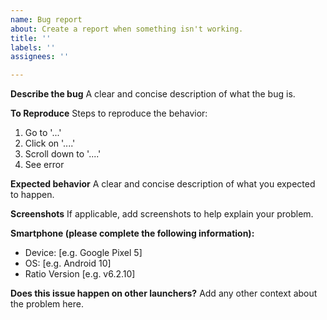 ```yaml
---
name: Bug report
about: Create a report when something isn't working.
title: ''
labels: ''
assignees: ''

---
```


**Describe the bug**
A clear and concise description of what the bug is.

**To Reproduce**
Steps to reproduce the behavior:
1. Go to '...'
2. Click on '....'
3. Scroll down to '....'
4. See error

**Expected behavior**
A clear and concise description of what you expected to happen.

**Screenshots**
If applicable, add screenshots to help explain your problem.

**Smartphone (please complete the following information):**
 - Device: [e.g. Google Pixel 5]
 - OS: [e.g. Android 10]
 - Ratio Version [e.g. v6.2.10]

**Does this issue happen on other launchers?**
Add any other context about the problem here.

